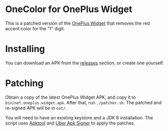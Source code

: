 OneColor for OnePlus Widget
==

This is a patched version of the [OnePlus Widget](https://www.apkmirror.com/apk/oneplus-ltd/oneplus-widget/) that removes the red accent color for the "1" digit.

Installing
==

You can download an APK from the [releases](https://github.com/yunyu/onecolor-oneplus-widget/releases) section, or create one yourself.

Patching
==

Obtain a copy of the latest OnePlus Widget APK, and copy it to `bin/net.oneplus.widget.apk`. After that, run `./patcher.sh`. The patched and re-signed APK will be in `out/`.

You will need to have an existing keystore and a JDK 8 installation. The script uses [Apktool](https://github.com/iBotPeaches/Apktool) and [Uber Apk Signer](https://github.com/patrickfav/uber-apk-signer) to apply the patches.